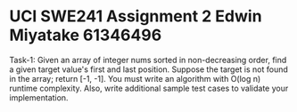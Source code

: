 # UCI SWE241 Assignment 2 Edwin Miyatake 61346496
 
 Task-1: Given an array of integer nums sorted in non-decreasing order, find a given target value's first and last position. Suppose the target is not found in the array; return [-1, -1]. You must write an algorithm with O(log n) runtime complexity.  Also, write additional sample test cases to validate your implementation.
